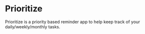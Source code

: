 # Prioritize
Prioritize is a priority based reminder app to help keep track of your daily/weekly/monthly tasks.
